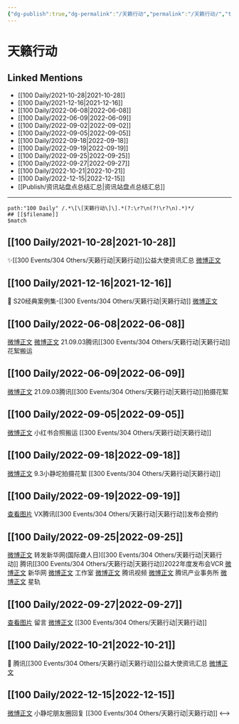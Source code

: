 ```yaml
---
{"dg-publish":true,"dg-permalink":"/天籁行动","permalink":"/天籁行动/","title":"天籁行动","tags":[null]}
---
```


# 天籁行动

## Linked Mentions
- [[100 Daily/2021-10-28\|2021-10-28]]
- [[100 Daily/2021-12-16\|2021-12-16]]
- [[100 Daily/2022-06-08\|2022-06-08]]
- [[100 Daily/2022-06-09\|2022-06-09]]
- [[100 Daily/2022-09-02\|2022-09-02]]
- [[100 Daily/2022-09-05\|2022-09-05]]
- [[100 Daily/2022-09-18\|2022-09-18]]
- [[100 Daily/2022-09-19\|2022-09-19]]
- [[100 Daily/2022-09-25\|2022-09-25]]
- [[100 Daily/2022-09-27\|2022-09-27]]
- [[100 Daily/2022-10-21\|2022-10-21]]
- [[100 Daily/2022-12-15\|2022-12-15]]
- [[Publish/资讯站盘点总结汇总\|资讯站盘点总结汇总]]


---

```expander
path:"100 Daily" /.*\[\[天籁行动\]\].*(?:\r?\n(?!\r?\n).*)*/
## [[$filename]]
$match
```
## [[100 Daily/2021-10-28\|2021-10-28]]
✨[[300 Events/304 Others/天籁行动\|天籁行动]]公益大使资讯汇总 [微博正文](https://m.weibo.cn/6466290670/4697273340789305)

## [[100 Daily/2021-12-16\|2021-12-16]]
💫 S20经典案例集-[[300 Events/304 Others/天籁行动\|天籁行动]] [微博正文](https://m.weibo.cn/6466290670/4715055684256337)
## [[100 Daily/2022-06-08\|2022-06-08]]
[微博正文](https://m.weibo.cn/6083110602/4778167120432429) [微博正文](https://m.weibo.cn/7495641082/4778171382107045) 21.09.03腾讯[[300 Events/304 Others/天籁行动\|天籁行动]]花絮搬运

## [[100 Daily/2022-06-09\|2022-06-09]]
[微博正文](https://m.weibo.cn/6291511311/4778402281949890) 21.09.03腾讯[[300 Events/304 Others/天籁行动\|天籁行动]]拍摄花絮
## [[100 Daily/2022-09-05\|2022-09-05]]
[微博正文](https://m.weibo.cn/7495641082/4810128383804211) 小红书合照搬运 [[300 Events/304 Others/天籁行动\|天籁行动]]

## [[100 Daily/2022-09-18\|2022-09-18]]
[微博正文](https://weibo.com/detail/4815008330421067) 9.3小静坨拍摄花絮 [[300 Events/304 Others/天籁行动\|天籁行动]]
## [[100 Daily/2022-09-19\|2022-09-19]]
[查看图片](https://wx1.sinaimg.cn/large/0088n2Pggy1h6cc2xsl1lj30u01c4k1d.jpg) VX腾讯[[300 Events/304 Others/天籁行动\|天籁行动]]发布会预约
## [[100 Daily/2022-09-25\|2022-09-25]]
[微博正文](http://weibo.com/1736988591/M7pk0uz5o) 转发新华网(国际聋人日)[[300 Events/304 Others/天籁行动\|天籁行动]]
腾讯[[300 Events/304 Others/天籁行动\|天籁行动]]2022年度发布会VCR
[微博正文](http://weibo.com/2810373291/M7p2S8GlF) 新华网
[微博正文](http://weibo.com/7478855230/M7pobkC1J) 工作室
[微博正文](https://m.weibo.cn/2591595652/4817656392191423) 腾讯视频
[微博正文](https://m.weibo.cn/7324760714/4817723110459277) 腾讯产业事务所
[微博正文](http://weibo.com/6466290670/M7oixCEaA) 星轨
## [[100 Daily/2022-09-27\|2022-09-27]]
[查看图片](https://wx2.sinaimg.cn/large/0088n2Pggy1h6lkmaal7dj30u01ncgnh.jpg) 留言 [微博正文](http://weibo.com/1736988591/M7pk0uz5o) [[300 Events/304 Others/天籁行动\|天籁行动]]
## [[100 Daily/2022-10-21\|2022-10-21]]
💫 腾讯[[300 Events/304 Others/天籁行动\|天籁行动]]公益大使资讯汇总 [微博正文](https://m.weibo.cn/6466290670/4827067046957634)
## [[100 Daily/2022-12-15\|2022-12-15]]
[微博正文](https://m.weibo.cn/7633856974/4847057431429976) 小静坨朋友圈回复 [[300 Events/304 Others/天籁行动\|天籁行动]]
<-->

